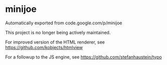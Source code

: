 # minijoe

Automatically exported from code.google.com/p/minijoe

This project is no longer being actively maintained.

For improved version of the HTML renderer, see https://github.com/kobjects/htmlview

For a followup to the JS engine, see  https://github.com/stefanhaustein/typo
